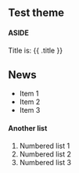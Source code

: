 ## Test theme

#### ASIDE

Title is: {{ .title }}

## News

* Item 1
* Item 2
* Item 3

#### Another list

1. Numbered list 1
2. Numbered list 2
3. Numbered list 3



